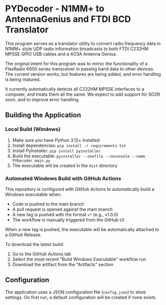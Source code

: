 # PYDecoder - N1MM+ to AntennaGenius and FTDI BCD Translator

This program serves as a translator utility to convert radio frequency data in N1MM+ style UDP radio information broadcasts to both FTDI C232HM MPSSE GPIO USB cables and a 4O3A Antenna Genius.

The original intent for this program was to mimic the functionality of a FlexRadio 6000 series transceiver in passing band data to other devices. The current version works, but features are being added, and error handling is being matured.

It currently automatically detects all C232HM MPSSE interfaces to a computer, and treats them all the same. We expect to add support for SO2R soon, and to improve error handling.

## Building the Application

### Local Build (Windows)

1. Make sure you have Python 3.12+ installed
2. Install dependencies: `pip install -r requirements.txt`
3. Install PyInstaller: `pip install pyinstaller`
4. Build the executable: `pyinstaller --onefile --noconsole --name PYDecoder main.py`
5. The executable will be created in the `dist` directory

### Automated Windows Build with GitHub Actions

This repository is configured with GitHub Actions to automatically build a Windows executable when:
- Code is pushed to the main branch
- A pull request is opened against the main branch
- A new tag is pushed with the format `v*` (e.g., v1.0.0)
- The workflow is manually triggered from the GitHub UI

When a new tag is pushed, the executable will be automatically attached to a GitHub Release.

To download the latest build:
1. Go to the GitHub Actions tab
2. Select the most recent "Build Windows Executable" workflow run
3. Download the artifact from the "Artifacts" section

## Configuration

The application uses a JSON configuration file (`config.json`) to store settings. On first run, a default configuration will be created if none exists.

